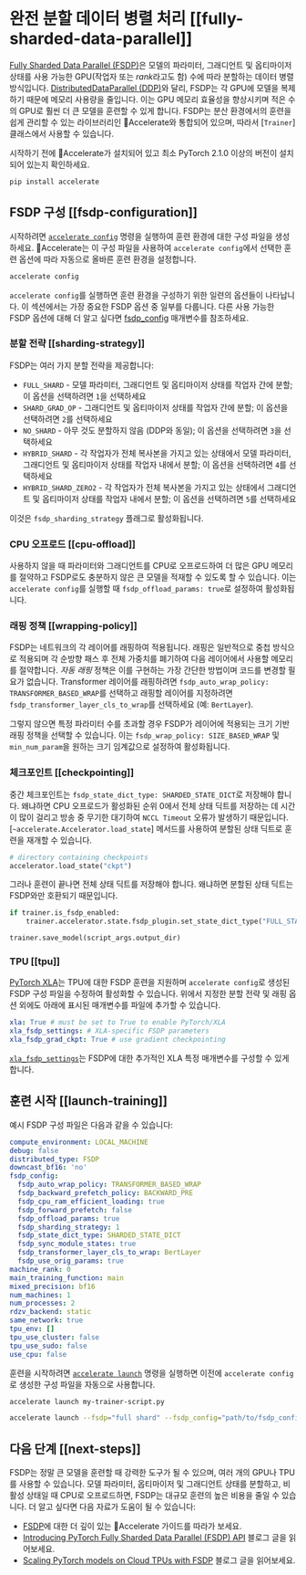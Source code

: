 <!--Copyright 2023 The HuggingFace Team. All rights reserved.

Licensed under the Apache License, Version 2.0 (the "License"); you may not use this file except in compliance with
the License. You may obtain a copy of the License at

http://www.apache.org/licenses/LICENSE-2.0

Unless required by applicable law or agreed to in writing, software distributed under the License is distributed on
an "AS IS" BASIS, WITHOUT WARRANTIES OR CONDITIONS OF ANY KIND, either express or implied. See the License for the
specific language governing permissions and limitations under the License.

⚠️ Note that this file is in Markdown but contain specific syntax for our doc-builder (similar to MDX) that may not be
rendered properly in your Markdown viewer.

-->

# 완전 분할 데이터 병렬 처리 [[fully-sharded-data-parallel]]

[Fully Sharded Data Parallel (FSDP)](https://pytorch.org/blog/introducing-pytorch-fully-sharded-data-parallel-api/)은 모델의 파라미터, 그래디언트 및 옵티마이저 상태를 사용 가능한 GPU(작업자 또는 *rank*라고도 함) 수에 따라 분할하는 데이터 병렬 방식입니다. [DistributedDataParallel (DDP)](https://pytorch.org/docs/stable/generated/torch.nn.parallel.DistributedDataParallel.html)와 달리, FSDP는 각 GPU에 모델을 복제하기 때문에 메모리 사용량을 줄입니다. 이는 GPU 메모리 효율성을 향상시키며 적은 수의 GPU로 훨씬 더 큰 모델을 훈련할 수 있게 합니다. FSDP는 분산 환경에서의 훈련을 쉽게 관리할 수 있는 라이브러리인 🤗Accelerate와 통합되어 있으며, 따라서 [`Trainer`] 클래스에서 사용할 수 있습니다.

시작하기 전에 🤗Accelerate가 설치되어 있고 최소 PyTorch 2.1.0 이상의 버전이 설치되어 있는지 확인하세요.

```bash
pip install accelerate
```

## FSDP 구성 [[fsdp-configuration]]

시작하려면 [`accelerate config`](https://huggingface.co/docs/accelerate/package_reference/cli#accelerate-config) 명령을 실행하여 훈련 환경에 대한 구성 파일을 생성하세요. 🤗Accelerate는 이 구성 파일을 사용하여 `accelerate config`에서 선택한 훈련 옵션에 따라 자동으로 올바른 훈련 환경을 설정합니다.

```bash
accelerate config
```

`accelerate config`를 실행하면 훈련 환경을 구성하기 위한 일련의 옵션들이 나타납니다. 이 섹션에서는 가장 중요한 FSDP 옵션 중 일부를 다룹니다. 다른 사용 가능한 FSDP 옵션에 대해 더 알고 싶다면 [fsdp_config](https://huggingface.co/docs/transformers/main_classes/trainer#transformers.TrainingArguments.fsdp_config) 매개변수를 참조하세요.

### 분할 전략 [[sharding-strategy]]

FSDP는 여러 가지 분할 전략을 제공합니다:

* `FULL_SHARD` - 모델 파라미터, 그래디언트 및 옵티마이저 상태를 작업자 간에 분할; 이 옵션을 선택하려면 `1`을 선택하세요
* `SHARD_GRAD_OP` - 그래디언트 및 옵티마이저 상태를 작업자 간에 분할; 이 옵션을 선택하려면 `2`를 선택하세요
* `NO_SHARD` - 아무 것도 분할하지 않음 (DDP와 동일); 이 옵션을 선택하려면 `3`을 선택하세요
* `HYBRID_SHARD` - 각 작업자가 전체 복사본을 가지고 있는 상태에서 모델 파라미터, 그래디언트 및 옵티마이저 상태를 작업자 내에서 분할; 이 옵션을 선택하려면 `4`를 선택하세요
* `HYBRID_SHARD_ZERO2` - 각 작업자가 전체 복사본을 가지고 있는 상태에서 그래디언트 및 옵티마이저 상태를 작업자 내에서 분할; 이 옵션을 선택하려면 `5`를 선택하세요

이것은 `fsdp_sharding_strategy` 플래그로 활성화됩니다.

### CPU 오프로드 [[cpu-offload]]

사용하지 않을 때 파라미터와 그래디언트를 CPU로 오프로드하여 더 많은 GPU 메모리를 절약하고 FSDP로도 충분하지 않은 큰 모델을 적재할 수 있도록 할 수 있습니다. 이는 `accelerate config`를 실행할 때 `fsdp_offload_params: true`로 설정하여 활성화됩니다.

### 래핑 정책 [[wrapping-policy]]

FSDP는 네트워크의 각 레이어를 래핑하여 적용됩니다. 래핑은 일반적으로 중첩 방식으로 적용되며 각 순방향 패스 후 전체 가중치를 폐기하여 다음 레이어에서 사용할 메모리를 절약합니다. *자동 래핑* 정책은 이를 구현하는 가장 간단한 방법이며 코드를 변경할 필요가 없습니다. Transformer 레이어를 래핑하려면 `fsdp_auto_wrap_policy: TRANSFORMER_BASED_WRAP`를 선택하고 래핑할 레이어를 지정하려면 `fsdp_transformer_layer_cls_to_wrap`를 선택하세요 (예: `BertLayer`).

그렇지 않으면 특정 파라미터 수를 초과할 경우 FSDP가 레이어에 적용되는 크기 기반 래핑 정책을 선택할 수 있습니다. 이는 `fsdp_wrap_policy: SIZE_BASED_WRAP` 및 `min_num_param`을 원하는 크기 임계값으로 설정하여 활성화됩니다.

### 체크포인트 [[checkpointing]]

중간 체크포인트는 `fsdp_state_dict_type: SHARDED_STATE_DICT`로 저장해야 합니다. 왜냐하면 CPU 오프로드가 활성화된 순위 0에서 전체 상태 딕트를 저장하는 데 시간이 많이 걸리고 방송 중 무기한 대기하여 `NCCL Timeout` 오류가 발생하기 때문입니다. [`~accelerate.Accelerator.load_state`] 메서드를 사용하여 분할된 상태 딕트로 훈련을 재개할 수 있습니다.

```py
# directory containing checkpoints
accelerator.load_state("ckpt")
```

그러나 훈련이 끝나면 전체 상태 딕트를 저장해야 합니다. 왜냐하면 분할된 상태 딕트는 FSDP와만 호환되기 때문입니다.

```py
if trainer.is_fsdp_enabled:
    trainer.accelerator.state.fsdp_plugin.set_state_dict_type("FULL_STATE_DICT")

trainer.save_model(script_args.output_dir)
```

### TPU [[tpu]]

[PyTorch XLA](https://pytorch.org/xla/release/2.1/index.html)는 TPU에 대한 FSDP 훈련을 지원하며 `accelerate config`로 생성된 FSDP 구성 파일을 수정하여 활성화할 수 있습니다. 위에서 지정한 분할 전략 및 래핑 옵션 외에도 아래에 표시된 매개변수를 파일에 추가할 수 있습니다.

```yaml
xla: True # must be set to True to enable PyTorch/XLA
xla_fsdp_settings: # XLA-specific FSDP parameters
xla_fsdp_grad_ckpt: True # use gradient checkpointing
```

[`xla_fsdp_settings`](https://github.com/pytorch/xla/blob/2e6e183e0724818f137c8135b34ef273dea33318/torch_xla/distributed/fsdp/xla_fully_sharded_data_parallel.py#L128)는 FSDP에 대한 추가적인 XLA 특정 매개변수를 구성할 수 있게 합니다.

## 훈련 시작 [[launch-training]]

예시 FSDP 구성 파일은 다음과 같을 수 있습니다:

```yaml
compute_environment: LOCAL_MACHINE
debug: false
distributed_type: FSDP
downcast_bf16: 'no'
fsdp_config:
  fsdp_auto_wrap_policy: TRANSFORMER_BASED_WRAP
  fsdp_backward_prefetch_policy: BACKWARD_PRE
  fsdp_cpu_ram_efficient_loading: true
  fsdp_forward_prefetch: false
  fsdp_offload_params: true
  fsdp_sharding_strategy: 1
  fsdp_state_dict_type: SHARDED_STATE_DICT
  fsdp_sync_module_states: true
  fsdp_transformer_layer_cls_to_wrap: BertLayer
  fsdp_use_orig_params: true
machine_rank: 0
main_training_function: main
mixed_precision: bf16
num_machines: 1
num_processes: 2
rdzv_backend: static
same_network: true
tpu_env: []
tpu_use_cluster: false
tpu_use_sudo: false
use_cpu: false
```

훈련을 시작하려면 [`accelerate launch`](https://huggingface.co/docs/accelerate/package_reference/cli#accelerate-launch) 명령을 실행하면 이전에 `accelerate config`로 생성한 구성 파일을 자동으로 사용합니다.

```bash
accelerate launch my-trainer-script.py
```

```bash
accelerate launch --fsdp="full shard" --fsdp_config="path/to/fsdp_config/ my-trainer-script.py
```

## 다음 단계 [[next-steps]]

FSDP는 정말 큰 모델을 훈련할 때 강력한 도구가 될 수 있으며, 여러 개의 GPU나 TPU를 사용할 수 있습니다. 모델 파라미터, 옵티마이저 및 그래디언트 상태를 분할하고, 비활성 상태일 때 CPU로 오프로드하면, FSDP는 대규모 훈련의 높은 비용을 줄일 수 있습니다. 더 알고 싶다면 다음 자료가 도움이 될 수 있습니다:

* [FSDP](https://huggingface.co/docs/accelerate/usage_guides/fsdp)에 대한 더 깊이 있는 🤗Accelerate 가이드를 따라가 보세요.
* [Introducing PyTorch Fully Sharded Data Parallel (FSDP) API](https://pytorch.org/blog/introducing-pytorch-fully-sharded-data-parallel-api/) 블로그 글을 읽어보세요.
* [Scaling PyTorch models on Cloud TPUs with FSDP](https://pytorch.org/blog/scaling-pytorch-models-on-cloud-tpus-with-fsdp/) 블로그 글을 읽어보세요.
